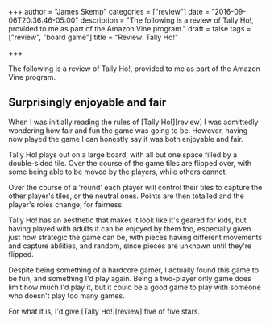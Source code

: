 +++
author = "James Skemp"
categories = ["review"]
date = "2016-09-06T20:36:46-05:00"
description = "The following is a review of Tally Ho!, provided to me as part of the Amazon Vine program."
draft = false
tags = ["review", "board game"]
title = "Review: Tally Ho!"

+++

The following is a review of Tally Ho!, provided to me as part of the Amazon Vine program.

## Surprisingly enjoyable and fair

When I was initially reading the rules of [Tally Ho!][review] I was admittedly wondering how fair and fun the game was going to be. However, having now played the game I can honestly say it was both enjoyable and fair.

Tally Ho! plays out on a large board, with all but one space filled by a double-sided tile. Over the course of the game tiles are flipped over, with some being able to be moved by the players, while others cannot.

Over the course of a 'round' each player will control their tiles to capture the other player's tiles, or the neutral ones. Points are then totalled and the player's roles change, for fairness.

Tally Ho! has an aesthetic that makes it look like it's geared for kids, but having played with adults it can be enjoyed by them too, especially given just how strategic the game can be, with pieces having different movements and capture abilities, and random, since pieces are unknown until they're flipped.

Despite being something of a hardcore gamer, I actually found this game to be fun, and something I'd play again. Being a two-player only game does limit how much I'd play it, but it could be a good game to play with someone who doesn't play too many games.

For what it is, I'd give [Tally Ho!][review] five of five stars.

[product]: http://amzn.to/2c2FIly
